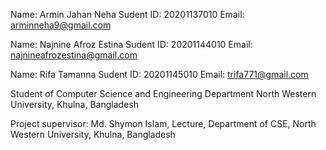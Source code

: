 Name: Armin Jahan Neha
Sudent ID: 20201137010
Email: arminneha9@gmail.com

Name: Najnine Afroz Estina
Sudent ID: 20201144010
Email: najnineafrozestina@gmail.com

Name: Rifa Tamanna
Sudent ID: 20201145010
Email: trifa771@gmail.com

Student of Computer Science and Engineering Department
North Western University, Khulna, Bangladesh

Project supervisor: Md. Shymon Islam, Lecture, Department of CSE, North Western University, Khulna, Bangladesh
